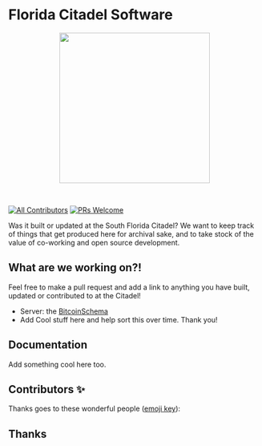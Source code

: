 # Florida Citadel Software


<p align="center">
  <a href="https://twitter.com/bitcoin_florida">
    <img src="https://imgur.com/Mko80KB" height="300px">
  </a>
</p>

&nbsp;

[![All Contributors](https://img.shields.io/badge/all_contributors-153-orange.svg?style=flat-square)](#contributors-)
[![PRs Welcome](https://img.shields.io/badge/PRs-welcome-brightgreen.svg?style=flat-square)](http://makeapullrequest.com)


Was it built or updated at the South Florida Citadel? 
We want to keep track of things that get produced here 
for archival sake, and to take stock of the value of 
co-working and open source development. 

## What are we working on?!

Feel free to make a pull request and add a link to anything you have built, updated or contributed to at the Citadel!

- Server: the [BitcoinSchema](https://github.com/BitcoinSchema/)
- Add Cool stuff here and help sort this over time. Thank you!
  
## Documentation
Add something cool here too.

## Contributors ✨

Thanks goes to these wonderful people
([emoji key](https://github.com/all-contributors/all-contributors#emoji-key)):


## Thanks
